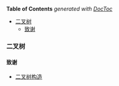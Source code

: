 <!-- START doctoc generated TOC please keep comment here to allow auto update -->
<!-- DON'T EDIT THIS SECTION, INSTEAD RE-RUN doctoc TO UPDATE -->
**Table of Contents**  *generated with [DocToc](https://github.com/thlorenz/doctoc)*

- [二叉树](#%E4%BA%8C%E5%8F%89%E6%A0%91)
  - [致谢](#%E8%87%B4%E8%B0%A2)

<!-- END doctoc generated TOC please keep comment here to allow auto update -->

### 二叉树


#### 致谢

- [二叉树构造](https://blog.csdn.net/USTCsunyue/article/details/106148317)